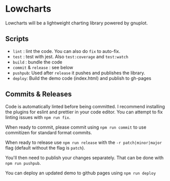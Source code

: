 # Lowcharts

Lowcharts will be a lightweight charting library powered by gnuplot.

## Scripts

- `lint` : lint the code. You can also do `fix` to auto-fix.
- `test` : test with jest. Also `test:coverage` and `test:watch`
- `build` : bundle the code
- `commit` & `release` : see below
- `pushpub`: Used after `release` it pushes and publishes the library.
- `deploy`: Build the demo code (index.html) and publish to gh-pages

## Commits & Releases

Code is automatically linted before being committed. I recommend installing the plugins for eslint and prettier in your code editor. You can attempt to fix linting issues with `npm run fix`.

When ready to commit, please commit using `npm run commit` to use commitizen for standard format commits.

When ready to release use `npm run release` with the `-r patch|minor|major` flag (default without the flag is `patch`).

You'll then need to publish your changes separately. That can be done with `npm run pushpub`.

You can deploy an updated demo to github pages using `npm run deploy`
